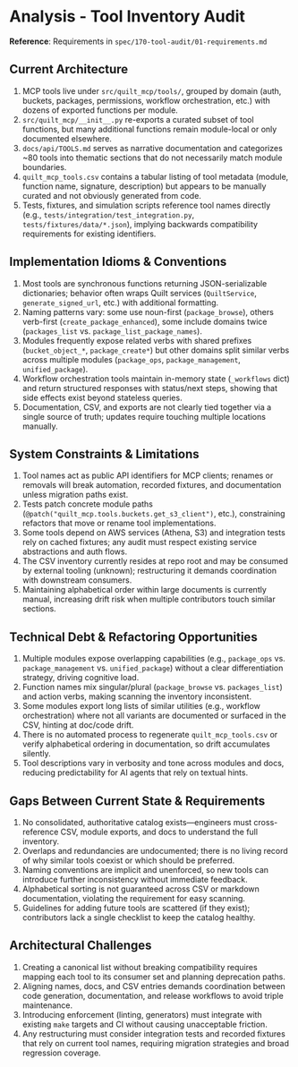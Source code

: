 <!-- markdownlint-disable MD013 -->
# Analysis - Tool Inventory Audit

**Reference**: Requirements in `spec/170-tool-audit/01-requirements.md`

## Current Architecture

1. MCP tools live under `src/quilt_mcp/tools/`, grouped by domain (auth, buckets, packages, permissions, workflow orchestration, etc.) with dozens of exported functions per module.
2. `src/quilt_mcp/__init__.py` re-exports a curated subset of tool functions, but many additional functions remain module-local or only documented elsewhere.
3. `docs/api/TOOLS.md` serves as narrative documentation and categorizes ~80 tools into thematic sections that do not necessarily match module boundaries.
4. `quilt_mcp_tools.csv` contains a tabular listing of tool metadata (module, function name, signature, description) but appears to be manually curated and not obviously generated from code.
5. Tests, fixtures, and simulation scripts reference tool names directly (e.g., `tests/integration/test_integration.py`, `tests/fixtures/data/*.json`), implying backwards compatibility requirements for existing identifiers.

## Implementation Idioms & Conventions

1. Most tools are synchronous functions returning JSON-serializable dictionaries; behavior often wraps Quilt services (`QuiltService`, `generate_signed_url`, etc.) with additional formatting.
2. Naming patterns vary: some use noun-first (`package_browse`), others verb-first (`create_package_enhanced`), some include domains twice (`packages_list` vs. `package_list_package_names`).
3. Modules frequently expose related verbs with shared prefixes (`bucket_object_*`, `package_create*`) but other domains split similar verbs across multiple modules (`package_ops`, `package_management`, `unified_package`).
4. Workflow orchestration tools maintain in-memory state (`_workflows` dict) and return structured responses with status/next steps, showing that side effects exist beyond stateless queries.
5. Documentation, CSV, and exports are not clearly tied together via a single source of truth; updates require touching multiple locations manually.

## System Constraints & Limitations

1. Tool names act as public API identifiers for MCP clients; renames or removals will break automation, recorded fixtures, and documentation unless migration paths exist.
2. Tests patch concrete module paths (`@patch("quilt_mcp.tools.buckets.get_s3_client")`, etc.), constraining refactors that move or rename tool implementations.
3. Some tools depend on AWS services (Athena, S3) and integration tests rely on cached fixtures; any audit must respect existing service abstractions and auth flows.
4. The CSV inventory currently resides at repo root and may be consumed by external tooling (unknown); restructuring it demands coordination with downstream consumers.
5. Maintaining alphabetical order within large documents is currently manual, increasing drift risk when multiple contributors touch similar sections.

## Technical Debt & Refactoring Opportunities

1. Multiple modules expose overlapping capabilities (e.g., `package_ops` vs. `package_management` vs. `unified_package`) without a clear differentiation strategy, driving cognitive load.
2. Function names mix singular/plural (`package_browse` vs. `packages_list`) and action verbs, making scanning the inventory inconsistent.
3. Some modules export long lists of similar utilities (e.g., workflow orchestration) where not all variants are documented or surfaced in the CSV, hinting at doc/code drift.
4. There is no automated process to regenerate `quilt_mcp_tools.csv` or verify alphabetical ordering in documentation, so drift accumulates silently.
5. Tool descriptions vary in verbosity and tone across modules and docs, reducing predictability for AI agents that rely on textual hints.

## Gaps Between Current State & Requirements

1. No consolidated, authoritative catalog exists—engineers must cross-reference CSV, module exports, and docs to understand the full inventory.
2. Overlaps and redundancies are undocumented; there is no living record of why similar tools coexist or which should be preferred.
3. Naming conventions are implicit and unenforced, so new tools can introduce further inconsistency without immediate feedback.
4. Alphabetical sorting is not guaranteed across CSV or markdown documentation, violating the requirement for easy scanning.
5. Guidelines for adding future tools are scattered (if they exist); contributors lack a single checklist to keep the catalog healthy.

## Architectural Challenges

1. Creating a canonical list without breaking compatibility requires mapping each tool to its consumer set and planning deprecation paths.
2. Aligning names, docs, and CSV entries demands coordination between code generation, documentation, and release workflows to avoid triple maintenance.
3. Introducing enforcement (linting, generators) must integrate with existing `make` targets and CI without causing unacceptable friction.
4. Any restructuring must consider integration tests and recorded fixtures that rely on current tool names, requiring migration strategies and broad regression coverage.
